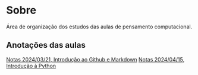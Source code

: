 # Sobre
Área de organização dos estudos das aulas de pensamento computacional.
## Anotações das aulas
[Notas 2024/03/21, Introdução ao Github e Markdown](2024_03_21)
[Notas 2024/04/15, Introdução à Python](2024_04_15)